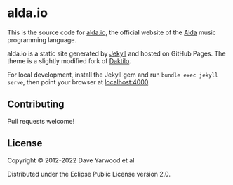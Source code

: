 # alda.io

This is the source code for [alda.io](https://alda.io), the official website of
the [Alda](http://github.com/alda-lang/alda) music programming language.

alda.io is a static site generated by [Jekyll](http://jekyllrb.com) and hosted
on GitHub Pages. The theme is a slightly modified fork of
[Daktilo](http://daktilo.github.io/).

For local development, install the Jekyll gem and run `bundle exec jekyll
serve`, then point your browser at [localhost:4000](http://localhost:4000).

## Contributing

Pull requests welcome!

## License

Copyright © 2012-2022 Dave Yarwood et al

Distributed under the Eclipse Public License version 2.0.
